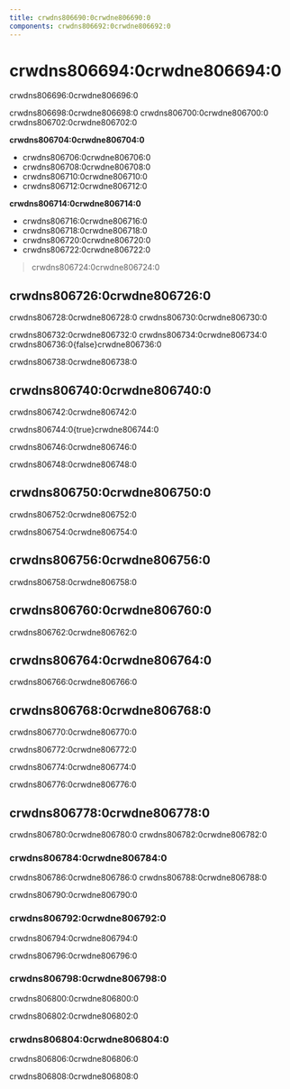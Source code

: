 ```yaml
---
title: crwdns806690:0crwdne806690:0
components: crwdns806692:0crwdne806692:0
---
```

# crwdns806694:0crwdne806694:0

<p class="description">crwdns806696:0crwdne806696:0</p>

crwdns806698:0crwdne806698:0 crwdns806700:0crwdne806700:0 crwdns806702:0crwdne806702:0

**crwdns806704:0crwdne806704:0**

- crwdns806706:0crwdne806706:0
- crwdns806708:0crwdne806708:0
- crwdns806710:0crwdne806710:0
- crwdns806712:0crwdne806712:0

**crwdns806714:0crwdne806714:0**

- crwdns806716:0crwdne806716:0
- crwdns806718:0crwdne806718:0
- crwdns806720:0crwdne806720:0
- crwdns806722:0crwdne806722:0

> crwdns806724:0crwdne806724:0

## crwdns806726:0crwdne806726:0

crwdns806728:0crwdne806728:0 crwdns806730:0crwdne806730:0

crwdns806732:0crwdne806732:0 crwdns806734:0crwdne806734:0 crwdns806736:0{false}crwdne806736:0

crwdns806738:0crwdne806738:0

## crwdns806740:0crwdne806740:0

crwdns806742:0crwdne806742:0

crwdns806744:0{true}crwdne806744:0

crwdns806746:0crwdne806746:0

crwdns806748:0crwdne806748:0

## crwdns806750:0crwdne806750:0

crwdns806752:0crwdne806752:0

crwdns806754:0crwdne806754:0

## crwdns806756:0crwdne806756:0

crwdns806758:0crwdne806758:0

## crwdns806760:0crwdne806760:0

crwdns806762:0crwdne806762:0

## crwdns806764:0crwdne806764:0

crwdns806766:0crwdne806766:0

## crwdns806768:0crwdne806768:0

crwdns806770:0crwdne806770:0

crwdns806772:0crwdne806772:0

crwdns806774:0crwdne806774:0

crwdns806776:0crwdne806776:0

## crwdns806778:0crwdne806778:0

crwdns806780:0crwdne806780:0 crwdns806782:0crwdne806782:0

### crwdns806784:0crwdne806784:0

crwdns806786:0crwdne806786:0 crwdns806788:0crwdne806788:0

crwdns806790:0crwdne806790:0

### crwdns806792:0crwdne806792:0

crwdns806794:0crwdne806794:0

crwdns806796:0crwdne806796:0

### crwdns806798:0crwdne806798:0

crwdns806800:0crwdne806800:0

crwdns806802:0crwdne806802:0

### crwdns806804:0crwdne806804:0

crwdns806806:0crwdne806806:0

crwdns806808:0crwdne806808:0